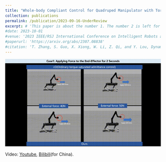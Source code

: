 ```yaml
---
title: "Whole-body Compliant Control for Quadruped Manipulator with Torque Saturation"
collection: publications
permalink: /publication/2023-09-16-UnderReview
excerpt: # 'This paper is about the number 1. The number 2 is left for future work.'
#date: 2023-10-01
#venue: '2023 IEEE/RSJ International Conference on Intelligent Robots and Systems (IROS)'
#paperurl: 'https://arxiv.org/abs/2307.08838'
#citation: 'T. Zhang, S. Guo, X. Xiong, W. Li, Z. Qi, and Y. Lou, Dynamic Object Tracking for Quadruped Manipulator with Spherical Image-Based Approach. arXiv preprint arXiv:2307.08838.'
---
```


![dynamic_tracking](..\images\publication\compliant.gif)

Video: [Youtube](https://youtu.be/Nr3L5tknHOY), [Bilibili](https://www.bilibili.com/video/BV1Au411c7Re)(for China).
